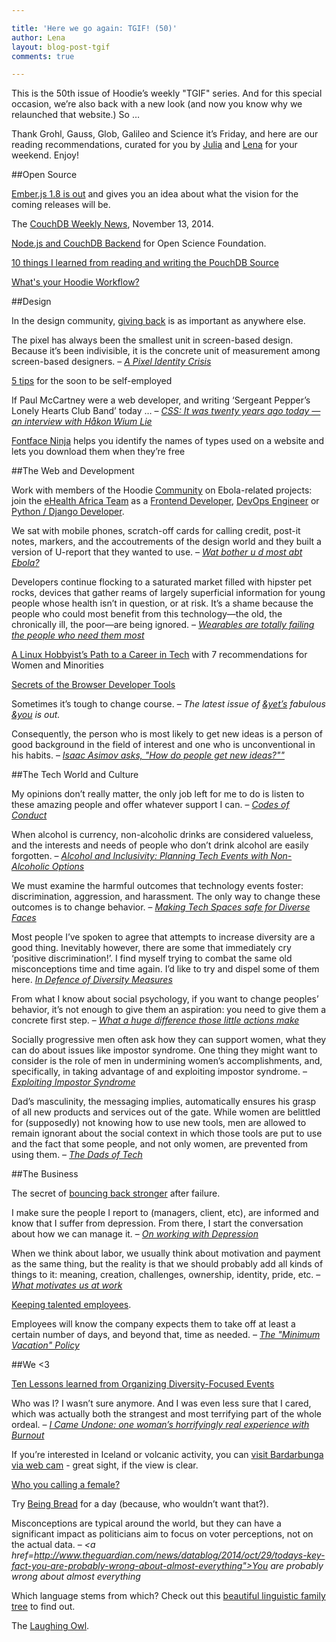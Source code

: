 ```yaml
---

title: 'Here we go again: TGIF! (50)'
author: Lena
layout: blog-post-tgif
comments: true

---
```



This is the 50th issue of Hoodie’s weekly "TGIF" series. And for this special occasion, we’re also back with a new look (and now you know why we relaunched that website.) So …

Thank Grohl, Gauss, Glob, Galileo and Science it’s Friday, and here are our reading recommendations, curated for you by [Julia](http://twitter.com/juschm) and [Lena](http://twitter.com/lrnrd) for your weekend. Enjoy!


##Open Source

[Ember.js 1.8 is out](http://emberjs.com/blog/2014/10/26/ember-1-8-0-released.html) and gives you an idea about what the vision for the coming releases will be.

The [CouchDB Weekly News](http://blog.couchdb.org/2014/11/13/couchdb-weekly-news-november-13-2014/), November 13, 2014.

[Node.js and CouchDB Backend](http://osdf.igs.umaryland.edu) for Open Science Foundation.

[10 things I learned from reading and writing the PouchDB Source](http://pouchdb.com/2014/10/26/10-things-i-learned-from-reading-and-writing-the-pouchdb-source.html)

[What's your Hoodie Workflow?](https://appback.com/whats-your-hoodie-workflow/)

##Design

In the design community, [giving back](http://www.hongkiat.com/blog/design-community-giving-back/) is as important as anywhere else.

>
The pixel has always been the smallest unit in screen-based design. Because it’s been indivisible, it is the concrete unit of measurement among screen-based designers. –
<cite><a href="http://alistapart.com/article/a-pixel-identity-crisis">A Pixel Identity Crisis</a></cite>

[5 tips](http://bethevibe.co/home/5-tips-for-the-soon-to-be-self-employed) for the soon to be self-employed

>
If Paul McCartney were a web developer, and writing ‘Sergeant Pepper’s Lonely Hearts Club Band’ today … –
<cite><a href="https://dev.opera.com/articles/css-twenty-years-hakon/">CSS: It was twenty years ago today — an interview with Håkon Wium Lie</a></cite>

[Fontface Ninja](http://fontface.ninja/) helps you identify the names of types used on a website and lets you download them when they’re free

##The Web and Development

Work with members of the Hoodie [Community](/community) on Ebola-related projects: join the [eHealth Africa Team](https://github.com/eHealthAfrica/jobs) as a [Frontend Developer](https://github.com/eHealthAfrica/jobs/blob/master/senior-frontend-developer.md), [DevOps Engineer](https://github.com/eHealthAfrica/jobs/blob/master/devops-engineer.md) or [Python / Django Developer](https://github.com/eHealthAfrica/jobs/blob/master/python-django-developer.md).

>
We sat with mobile phones, scratch-off cards for calling credit, post-it notes, markers, and the accoutrements of the design world and they built a version of U-report that they wanted to use. –
<cite><a href="http://unicefstories.org/2014/10/29/wat-bother-u-d-most-abt-ebola-the-design-of-u-report-liberia/">Wat bother u d most abt Ebola?</a></cite>

>
Developers continue flocking to a saturated market filled with hipster pet rocks, devices that gather reams of largely superficial information for young people whose health isn’t in question, or at risk. It’s a shame because the people who could most benefit from this technology—the old, the chronically ill, the poor—are being ignored. –
<cite><a href="http://www.wired.com/2014/11/where-fitness-trackers-fail/">Wearables are totally failing the people who need them most</a></cite>

[A Linux Hobbyist’s Path to a Career in Tech](http://thenewstack.io/a-linux-hobbyists-path-to-a-career-in-tech-with-7-recommendations-for-women-and-minorities/) with 7 recommendations for Women and Minorities

[Secrets of the Browser Developer Tools](http://devtoolsecrets.com/)

>
Sometimes it’s tough to change course. –
<cite>The latest issue of <a href="http://andyet.com">&yet’s</a> fabulous <a href="http://createsend.com/t/r-717280AE95FEA0FD2540EF23F30FEDED">&you</a> is out.</a></cite>

>
Consequently, the person who is most likely to get new ideas is a person of good background in the field of interest and one who is unconventional in his habits. –
<cite><a href="http://www.technologyreview.com/view/531911/isaac-asimov-asks-how-do-people-get-new-ideas/">Isaac Asimov asks, "How do people get new ideas?""</a></cite>

##The Tech World and Culture

>
My opinions don’t really matter, the only job left for me to do is listen to these amazing people and offer whatever support I can. –
<cite><a href="https://medium.com/node-js-javascript/codes-of-conduct-82ab2d88112d">Codes of Conduct</a></cite>

>
When alcohol is currency, non-alcoholic drinks are considered valueless, and the interests and needs of people who don’t drink alcohol are easily forgotten. –
<cite><a href="https://modelviewculture.com/pieces/alcohol-and-inclusivity-planning-tech-events-with-non-alcoholic-options">Alcohol and Inclusivity: Planning Tech Events with Non-Alcoholic Options</a></cite>

>
We must examine the harmful outcomes that technology events foster: discrimination, aggression, and harassment. The only way to change these outcomes is to change behavior. –
<cite><a href="https://modelviewculture.com/pieces/making-tech-spaces-safe-for-diverse-faces">Making Tech Spaces safe for Diverse Faces</a></cite>

>
Most people I’ve spoken to agree that attempts to increase diversity are a good thing. Inevitably however, there are some that immediately cry ‘positive discrimination!’. I find myself trying to combat the same old misconceptions time and time again. I’d like to try and dispel some of them here.
<cite><a href="https://medium.com/the-microchicks/in-defence-of-diversity-measures-48e4702b1dbd">In Defence of Diversity Measures</a></cite>

>
From what I know about social psychology, if you want to change peoples’ behavior, it’s not enough to give them an aspiration: you need to give them a concrete first step. –
<cite><a href="https://medium.com/@cindyalvarez/what-a-huge-difference-those-little-actions-make-8e8c06db739f">What a huge difference those little actions make</a></cite>

>
Socially progressive men often ask how they can support women, what they can do about issues like impostor syndrome. One thing they might want to consider is the role of men in undermining women’s accomplishments, and, specifically, in taking advantage of and exploiting impostor syndrome. –
<cite><a href="http://meloukhia.net/2014/11/exploiting_impostor_syndrome/">Exploiting Impostor Syndrome</a></cite>

>
Dad’s masculinity, the messaging implies, automatically ensures his grasp of all new products and services out of the gate. While women are belittled for (supposedly) not knowing how to use new tools, men are allowed to remain ignorant about the social context in which those tools are put to use and the fact that some people, and not only women, are prevented from using them. –
<cite><a href="http://www.thebaffler.com/salvos/dads-tech">The Dads of Tech</a></cite>

##The Business

The secret of [bouncing back stronger](http://www.inc.com/jessica-stillman/the-secret-to-bouncing-back-stronger-after-failure.html) after failure.

>
I make sure the people I report to (managers, client, etc), are informed and know that I suffer from depression. From there, I start the conversation about how we can manage it. –
<cite><a href="https://medium.com/@miksago/on-working-with-depression-570cb534edc8">On working with Depression</a></cite>

>
When we think about labor, we usually think about motivation and payment as the same thing, but the reality is that we should probably add all kinds of things to it: meaning, creation, challenges, ownership, identity, pride, etc. –
<cite><a href="http://blog.ted.com/2013/04/10/what-motivates-us-at-work-7-fascinating-studies-that-give-insights/">What motivates us at work</a></cite>

[Keeping talented employees](http://java.dzone.com/articles/keeping-talented-employees).

>
Employees will know the company expects them to take off at least a certain number of days, and beyond that, time as needed. –
<cite><a href="https://medium.com/@cameronmoll/the-minimum-vacation-policy-15f6c3b922f">The "Minimum Vacation" Policy</a></cite>

##We <3

[Ten Lessons learned from Organizing Diversity-Focused Events](https://modelviewculture.com/pieces/ten-lessons-learned-from-organizing-diversity-focused-events)

>
Who was I? I wasn’t sure anymore. And I was even less sure that I cared, which was actually both the strangest and most terrifying part of the whole ordeal. –
<cite><a href="http://www.elle.com/life-love/society-career/burnout-essay">
I Came Undone: one woman’s horrifyingly real experience with Burnout</a></cite>

If you’re interested in Iceland or volcanic activity, you can [visit Bardarbunga via web cam](http://www.livefromiceland.is/webcams/bardarbunga-2) - great sight, if the view is clear.

[Who you calling a female?](http://www.theroot.com/articles/culture/2013/02/is_calling_a_woman_a_female_offensive.html)

Try [Being Bread](http://mashable.com/2014/10/17/bread-simulator-game) for a day (because, who wouldn’t want that?).

>
Misconceptions are typical around the world, but they can have a significant impact as politicians aim to focus on voter perceptions, not on the actual data. –
<cite><a href=http://www.theguardian.com/news/datablog/2014/oct/29/todays-key-fact-you-are-probably-wrong-about-almost-everything">You are probably wrong about almost everything</a>

Which language stems from which? Check out this [beautiful linguistic family tree](http://mentalfloss.com/article/59665/feast-your-eyes-beautiful-linguistic-family-tree) to find out.

The [Laughing Owl](https://www.youtube.com/watch?v=M5p9JO9JgvU).
